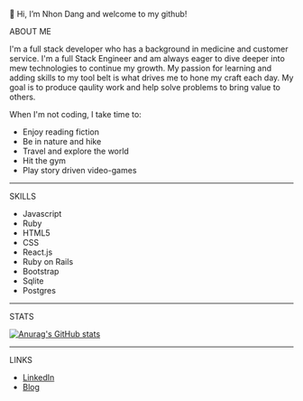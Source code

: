 👋 Hi, I’m Nhon Dang and welcome to my github!


ABOUT ME

I'm a full stack developer who has a background in medicine and customer service. I'm a full Stack Engineer and am always eager to dive deeper into mew technologies to continue my growth. My passion for learning and adding skills to my tool belt is what drives me to hone my craft each day. My goal is to produce qaulity work and help solve problems to bring value to others. 

When I'm not coding, I take time to:
  
- Enjoy reading fiction
- Be in nature and hike
- Travel and explore the world
- Hit the gym
- Play story driven video-games
_________________________________________________________________________________________________________________________________________________________________
SKILLS 

- Javascript
- Ruby
- HTML5
- CSS
- React.js
- Ruby on Rails
- Bootstrap
- Sqlite
- Postgres
_________________________________________________________________________________________________________________________________________________________________
STATS

[![Anurag's GitHub stats](https://github-readme-stats.vercel.app/api?username=dangnhon&show_icons=true&theme=synthwave)](https://github.com/anuraghazra/github-readme-stats)

<!---[![Top Langs](https://github-readme-stats.vercel.app/api/top-langs/?username=dangnhon&layout=compact)](https://github.com/anuraghazra/github-readme-stats)
--->
_________________________________________________________________________________________________________________________________________________________________
LINKS 

- [LinkedIn](https://www.linkedin.com/in/dangnhon/)
- [Blog](https://dang-nhon.medium.com/)

<!---
dangnhon/dangnhon is a ✨ special ✨ repository because its `README.md` (this file) appears on your GitHub profile.
You can click the Preview link to take a look at your changes.
--->
